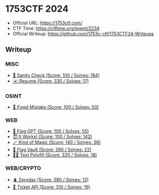 # 1753CTF 2024

- Official URL: <https://1753ctf.com/>
- CTF Time: <https://ctftime.org/event/2234>
- Official Writeup: <https://github.com/1753c-ctf/1753CTF24-Writeups>

## Writeup

### MISC

- [🤖 Sanity Check (Score: 100 / Solves: 184)](MISC/Sanity_Check/index.md)
- [✉️ Resume (Score: 330 / Solves: 17)](MISC/Resume/index.md)

### OSINT

- [🙈 Fixed Mistake (Score: 100 / Solves: 50)](OSINT/Fixed_Mistake/index.md)

### WEB

- [💬 Flag GPT (Score: 100 / Solves: 55)](WEB/Flag_GPT/index.md)
- [😇 It Works! (Score: 100 / Solves: 142)](WEB/It_Works/index.md)
- [🪄 Kind of Magic (Score: 140 / Solves: 36)](WEB/Kind_of_Magic/index.md)
- [🔐 Flag Vault (Score: 280 / Solves: 22)](WEB/Flag_Vault/index.md)
- [🧑‍🎨 Text Polyfill (Score: 320 / Solves: 18)](WEB/Text_Polyfill/index.md)

### WEB/CRYPTO

- [🪲 Zeroday (Score: 380 / Solves: 12)](WEB-CRYPTO/Zeroday/index.md)
- [👯 Ticket API (Score: 310 / Solves: 19)](WEB-CRYPTO/Ticket_API/index.md)
